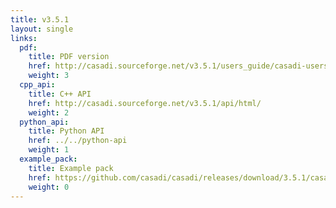 ```yaml
---
title: v3.5.1
layout: single
links:
  pdf:
    title: PDF version
    href: http://casadi.sourceforge.net/v3.5.1/users_guide/casadi-users_guide.pdf
    weight: 3
  cpp_api:
    title: C++ API
    href: http://casadi.sourceforge.net/v3.5.1/api/html/
    weight: 2
  python_api:
    title: Python API
    href: ../../python-api
    weight: 1
  example_pack:
    title: Example pack
    href: https://github.com/casadi/casadi/releases/download/3.5.1/casadi-example_pack-v3.5.1.zip
    weight: 0
---
```

